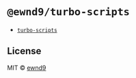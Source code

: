 # `@ewnd9/turbo-scripts`

- [`turbo-scripts`](./packages/turbo-scripts/README.md)

## License

MIT © [ewnd9](https://ewnd9.com)
